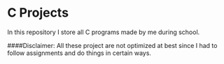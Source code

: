# C Projects
In this repository I store all C programs made by me during school.

####Disclaimer:
All these project are not optimized at best since I had to follow assignments and do things in certain ways.
